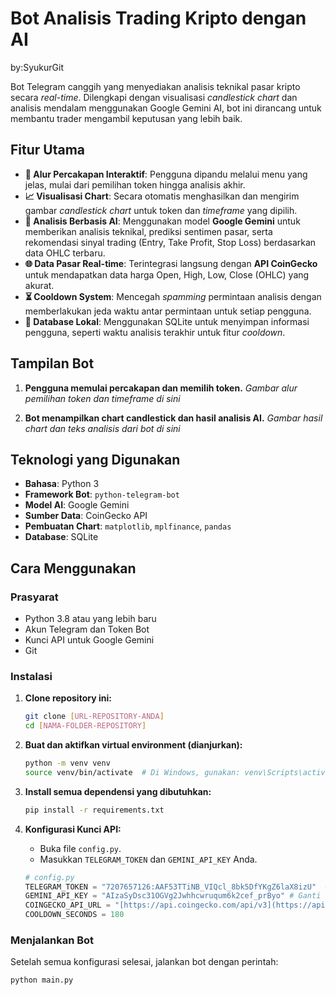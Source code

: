 # Bot Analisis Trading Kripto dengan AI 
by:SyukurGit

Bot Telegram canggih yang menyediakan analisis teknikal pasar kripto secara *real-time*. Dilengkapi dengan visualisasi *candlestick chart* dan analisis mendalam menggunakan Google Gemini AI, bot ini dirancang untuk membantu trader mengambil keputusan yang lebih baik.

## Fitur Utama

- **🤖 Alur Percakapan Interaktif**: Pengguna dipandu melalui menu yang jelas, mulai dari pemilihan token hingga analisis akhir.
- **📈 Visualisasi Chart**: Secara otomatis menghasilkan dan mengirim gambar *candlestick chart* untuk token dan *timeframe* yang dipilih.
- **🧠 Analisis Berbasis AI**: Menggunakan model **Google Gemini** untuk memberikan analisis teknikal, prediksi sentimen pasar, serta rekomendasi sinyal trading (Entry, Take Profit, Stop Loss) berdasarkan data OHLC terbaru.
- **🌐 Data Pasar Real-time**: Terintegrasi langsung dengan **API CoinGecko** untuk mendapatkan data harga Open, High, Low, Close (OHLC) yang akurat.
- **⏳ Cooldown System**: Mencegah *spamming* permintaan analisis dengan memberlakukan jeda waktu antar permintaan untuk setiap pengguna.
- **💾 Database Lokal**: Menggunakan SQLite untuk menyimpan informasi pengguna, seperti waktu analisis terakhir untuk fitur *cooldown*.

## Tampilan Bot

1.  **Pengguna memulai percakapan dan memilih token.**
    *Gambar alur pemilihan token dan timeframe di sini*

2.  **Bot menampilkan chart candlestick dan hasil analisis AI.**
    *Gambar hasil chart dan teks analisis dari bot di sini*

## Teknologi yang Digunakan

- **Bahasa**: Python 3
- **Framework Bot**: `python-telegram-bot`
- **Model AI**: Google Gemini
- **Sumber Data**: CoinGecko API
- **Pembuatan Chart**: `matplotlib`, `mplfinance`, `pandas`
- **Database**: SQLite

## Cara Menggunakan

### Prasyarat

- Python 3.8 atau yang lebih baru
- Akun Telegram dan Token Bot
- Kunci API untuk Google Gemini
- Git

### Instalasi

1.  **Clone repository ini:**
    ```sh
    git clone [URL-REPOSITORY-ANDA]
    cd [NAMA-FOLDER-REPOSITORY]
    ```

2.  **Buat dan aktifkan virtual environment (dianjurkan):**
    ```sh
    python -m venv venv
    source venv/bin/activate  # Di Windows, gunakan: venv\Scripts\activate
    ```

3.  **Install semua dependensi yang dibutuhkan:**
    ```sh
    pip install -r requirements.txt
    ```

4.  **Konfigurasi Kunci API:**
    - Buka file `config.py`.
    - Masukkan `TELEGRAM_TOKEN` dan `GEMINI_API_KEY` Anda.
    ```python
    # config.py
    TELEGRAM_TOKEN = "7207657126:AAF53TTiNB_VIQcl_8bk5DfYKgZ6laX8izU"  # Ganti dengan token Anda
    GEMINI_API_KEY = "AIzaSyDsc31OGVg2Jwhhcwruqum6k2cef_prByo" # Ganti dengan kunci Gemini Anda
    COINGECKO_API_URL = "[https://api.coingecko.com/api/v3](https://api.coingecko.com/api/v3)"
    COOLDOWN_SECONDS = 180
    ```

### Menjalankan Bot

Setelah semua konfigurasi selesai, jalankan bot dengan perintah:
```sh
python main.py
